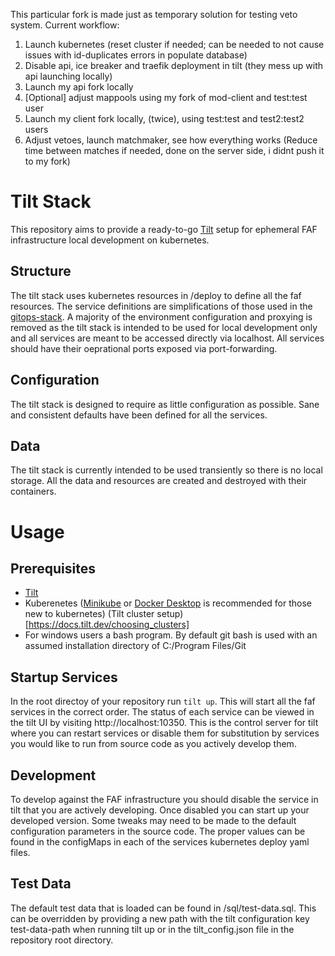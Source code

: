 This particular fork is made just as temporary solution for testing veto system. 
Current workflow: 
1. Launch kubernetes (reset cluster if needed; can be needed to not cause issues with id-duplicates errors in populate database)
2. Disable api, ice breaker and traefik deployment in tilt (they mess up with api launching locally)
3. Launch my api fork locally
4. [Optional] adjust mappools using my fork of mod-client and test:test user
5. Launch my client fork locally, (twice), using test:test and test2:test2 users
6. Adjust vetoes, launch matchmaker, see how everything works (Reduce time between matches if needed, done on the server side, i didnt push it to my fork)

# Tilt Stack
This repository aims to provide a ready-to-go [Tilt](https://docs.tilt.dev/) setup for ephemeral FAF infrastructure local development on kubernetes.

## Structure
The tilt stack uses kubernetes resources in /deploy to define all the faf resources. The service definitions are simplifications of those used in the [gitops-stack](https://github.com/FAForever/gitops-stack). A majority of the environment configuration and proxying is removed as the tilt stack is intended to be used for local development only and all services are meant to be accessed directly via localhost. All services should have their oeprational ports exposed via port-forwarding.

## Configuration
The tilt stack is designed to require as little configuration as possible. Sane and consistent defaults have been defined for all the services.

## Data
The tilt stack is currently intended to be used transiently so there is no local storage. All the data and resources are created and destroyed with their containers.

# Usage
## Prerequisites
* [Tilt](https://docs.tilt.dev/install.html)
* Kuberenetes ([Minikube](https://minikube.sigs.k8s.io/docs/) or [Docker Desktop](https://docs.docker.com/desktop/kubernetes/) is recommended for those new to kubernetes) (Tilt cluster setup)[https://docs.tilt.dev/choosing_clusters]
* For windows users a bash program. By default git bash is used with an assumed installation directory of C:/Program Files/Git

## Startup Services
In the root directoy of your repository run `tilt up`. This will start all the faf services in the correct order. The status of each service can be viewed in the tilt UI by visiting http://localhost:10350. This is the control server for tilt where you can restart services or disable them for substitution by services you would like to run from source code as you actively develop them.

## Development
To develop against the FAF infrastructure you should disable the service in tilt that you are actively developing. Once disabled you can start up your developed version. Some tweaks may need to be made to the default configuration parameters in the source code. The proper values can be found in the configMaps in each of the services kubernetes deploy yaml files.

## Test Data
The default test data that is loaded can be found in /sql/test-data.sql. This can be overridden by providing a new path with the tilt configuration key test-data-path when running tilt up or in the tilt_config.json file in the repository root directory.
